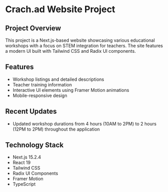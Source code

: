 # Crach.ad Website Project

## Project Overview
This project is a Next.js-based website showcasing various educational workshops with a focus on STEM integration for teachers. The site features a modern UI built with Tailwind CSS and Radix UI components.

## Features
- Workshop listings and detailed descriptions
- Teacher training information
- Interactive UI elements using Framer Motion animations
- Mobile-responsive design

## Recent Updates
- Updated workshop durations from 4 hours (10AM to 2PM) to 2 hours (12PM to 2PM) throughout the application

## Technology Stack
- Next.js 15.2.4
- React 19
- Tailwind CSS
- Radix UI Components
- Framer Motion
- TypeScript